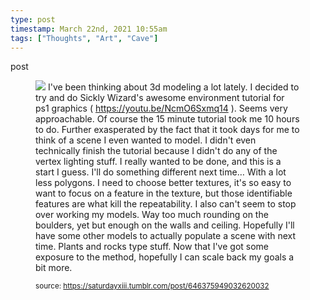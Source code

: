 ```yaml
---
type: post
timestamp: March 22nd, 2021 10:55am
tags: ["Thoughts", "Art", "Cave"]
---
```

post

<figure class="tmblr-full" data-orig-height="1080" data-orig-width="1920"><img src="https://64.media.tumblr.com/d83843c4276208e03c12aecc2a9db64d/f357def2dc8666ce-fe/s640x960/d58f4d73a8de97e46c1f5e1d9279ac3dcdaee1fd.png" data-orig-height="1080" data-orig-width="1920"/>
I've been thinking about 3d modeling a lot lately.  I decided to try and do Sickly Wizard's awesome environment tutorial for ps1 graphics ( <a href="https://youtu.be/NcmO6Sxmq14" target="_blank">https://youtu.be/NcmO6Sxmq14</a> ).  Seems very approachable.  Of course the 15 minute tutorial took me 10 hours to do.  Further exasperated by the fact that it took days for me to think of a scene I even wanted to model.  I didn't even technically finish the tutorial because I didn't do any of the vertex lighting stuff.  I really wanted to be done, and this is a start I guess.  I'll do something different next time&hellip; With a lot less polygons.  I need to choose better textures, it's so easy to want to focus on a feature in the texture, but those identifiable features are what kill the repeatability.  I also can't seem to stop over working my models.  Way too much rounding on the boulders, yet but enough on the walls and ceiling.  Hopefully I'll have some other models to actually populate a scene with next time.  Plants and rocks type stuff. Now that I've got some exposure to the method, hopefully I can scale back my goals a bit more.

      
      
      
      
      
      
  
<small>source: https://saturdayxiii.tumblr.com/post/646375949032620032</small>